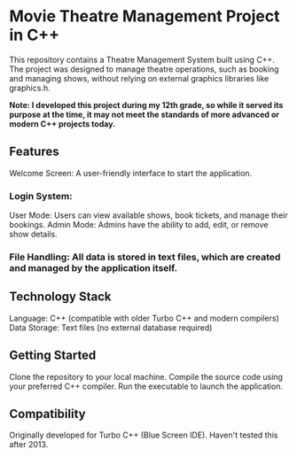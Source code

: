 # Movie Theatre Management Project in C++
This repository contains a Theatre Management System built using C++. 
The project was designed to manage theatre operations, such as booking and managing shows, without relying on external graphics libraries like graphics.h.

**Note: I developed this project during my 12th grade, so while it served its purpose at the time, it may not meet the standards of more advanced or modern C++ projects today.**

## Features
Welcome Screen: A user-friendly interface to start the application.
### Login System:
User Mode: Users can view available shows, book tickets, and manage their bookings.
Admin Mode: Admins have the ability to add, edit, or remove show details.
### File Handling: All data is stored in text files, which are created and managed by the application itself.

## Technology Stack
Language: C++ (compatible with older Turbo C++ and modern compilers)
Data Storage: Text files (no external database required)

## Getting Started
Clone the repository to your local machine.
Compile the source code using your preferred C++ compiler.
Run the executable to launch the application.

## Compatibility
Originally developed for Turbo C++ (Blue Screen IDE).
Haven't tested this after 2013. 
